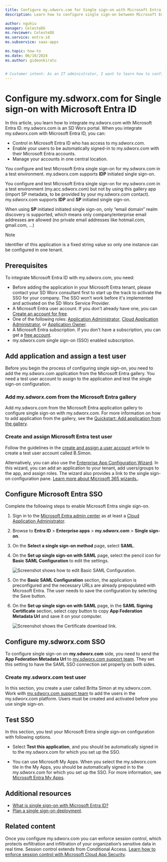 ```yaml
---
title: Configure my.sdworx.com for Single sign-on with Microsoft Entra ID
description: Learn how to configure single sign-on between Microsoft Entra ID and my.sdworx.com.

author: nguhiu
manager: CelesteDG
ms.reviewer: CelesteDG
ms.service: entra-id
ms.subservice: saas-apps

ms.topic: how-to
ms.date: 06/10/2024
ms.author: gideonkiratu


# Customer intent: As an IT administrator, I want to learn how to configure single sign-on between Microsoft Entra ID and my.sdworx.com so that I can control who has access to my.sdworx.com, enable automatic sign-in with Microsoft Entra accounts, and manage my accounts in one central location.
---
```


# Configure my.sdworx.com for Single sign-on with Microsoft Entra ID

In this article, you learn how to integrate my.sdworx.com with Microsoft Entra ID. my.sdworx.com is an SD Worx portal. When you integrate my.sdworx.com with Microsoft Entra ID, you can:

* Control in Microsoft Entra ID who has access to my.sdworx.com.
* Enable your users to be automatically signed-in to my.sdworx.com with their Microsoft Entra accounts.
* Manage your accounts in one central location.

You configure and test Microsoft Entra single sign-on for my.sdworx.com in a test environment. my.sdworx.com supports **IDP** initiated single sign-on.



You configure and test Microsoft Entra single sign-on for my.sdworx.com in a test environment (my.acc.sdworx.com) but not by using this gallery app (import SP metadata, to be provided by your  my.sdworx.com contact). my.sdworx.com supports **IDP** and **SP** initiated single sign-on.
 
When using **SP** initiated initiated single sign-on, only “email domain” realm discovery is supported, which means only company/enterprise email addresses are allowed (no private email addresses like hotmail.com, gmail.com, …)

<!-- Changes done by Rhythm -->


> [!NOTE]
> Identifier of this application is a fixed string value so only one instance can be configured in one tenant.

## Prerequisites

To integrate Microsoft Entra ID with my.sdworx.com, you need:

* Before adding the application in your Microsoft Entra tenant, please contact your SD Worx consultant first to start up the track to activate the SSO for your company. The SSO won’t work before it's implemented and activated on the SD Worx Service Provider.
* A Microsoft Entra user account. If you don't already have one, you can [Create an account for free](https://azure.microsoft.com/free/?WT.mc_id=A261C142F).
* One of the following roles: [Application Administrator](/entra/identity/role-based-access-control/permissions-reference#application-administrator), [Cloud Application Administrator](/entra/identity/role-based-access-control/permissions-reference#cloud-application-administrator), or [Application Owner](/entra/fundamentals/users-default-permissions#owned-enterprise-applications).
* A Microsoft Entra subscription. If you don't have a subscription, you can get a [free account](https://azure.microsoft.com/free/).
* my.sdworx.com single sign-on (SSO) enabled subscription.

## Add application and assign a test user

Before you begin the process of configuring single sign-on, you need to add the my.sdworx.com application from the Microsoft Entra gallery. You need a test user account to assign to the application and test the single sign-on configuration.

<a name='add-mysdworxcom-from-the-azure-ad-gallery'></a>

### Add my.sdworx.com from the Microsoft Entra gallery

Add my.sdworx.com from the Microsoft Entra application gallery to configure single sign-on with my.sdworx.com. For more information on how to add application from the gallery, see the [Quickstart: Add application from the gallery](~/identity/enterprise-apps/add-application-portal.md).

<a name='create-and-assign-azure-ad-test-user'></a>

### Create and assign Microsoft Entra test user

Follow the guidelines in the [create and assign a user account](~/identity/enterprise-apps/add-application-portal-assign-users.md) article to create a test user account called B.Simon.

Alternatively, you can also use the [Enterprise App Configuration Wizard](https://portal.office.com/AdminPortal/home?Q=Docs#/azureadappintegration). In this wizard, you can add an application to your tenant, add users/groups to the app, and assign roles. The wizard also provides a link to the single sign-on configuration pane. [Learn more about Microsoft 365 wizards.](/microsoft-365/admin/misc/azure-ad-setup-guides). 

<a name='configure-azure-ad-sso'></a>

## Configure Microsoft Entra SSO

Complete the following steps to enable Microsoft Entra single sign-on.

1. Sign in to the [Microsoft Entra admin center](https://entra.microsoft.com) as at least a [Cloud Application Administrator](~/identity/role-based-access-control/permissions-reference.md#cloud-application-administrator).
1. Browse to **Entra ID** > **Enterprise apps** > **my.sdworx.com** > **Single sign-on**.
1. On the **Select a single sign-on method** page, select **SAML**.
1. On the **Set up single sign-on with SAML** page, select the pencil icon for **Basic SAML Configuration** to edit the settings.

   ![Screenshot shows how to edit Basic SAML Configuration.](common/edit-urls.png "Basic Configuration")

1. On the **Basic SAML Configuration** section, the application is preconfigured and the necessary URLs are already prepopulated with Microsoft Entra. The user needs to save the configuration by selecting the Save button.

1. On the **Set up single sign-on with SAML** page, in the **SAML Signing Certificate** section, select copy button to copy **App Federation Metadata Url** and save it on your computer.

    ![Screenshot shows the Certificate download link.](common/copy-metadataurl.png "Certificate")

## Configure my.sdworx.com SSO

To configure single sign-on on **my.sdworx.com** side, you need to send the **App Federation Metadata Url** to [my.sdworx.com support team](mailto:prod_cloud&busoper_middleware&hostsol@sdworx.com). They set this setting to have the SAML SSO connection set properly on both sides.

### Create my.sdworx.com test user

In this section, you create a user called Britta Simon at my.sdworx.com. Work with [my.sdworx.com support team](mailto:prod_cloud&busoper_middleware&hostsol@sdworx.com) to add the users in the my.sdworx.com platform. Users must be created and activated before you use single sign-on.

## Test SSO 

In this section, you test your Microsoft Entra single sign-on configuration with following options.

* Select **Test this application**, and you should be automatically signed in to the my.sdworx.com for which you set up the SSO.

* You can use Microsoft My Apps. When you select the my.sdworx.com tile in the My Apps, you should be automatically signed in to the my.sdworx.com for which you set up the SSO. For more information, see [Microsoft Entra My Apps](/azure/active-directory/manage-apps/end-user-experiences#azure-ad-my-apps).

## Additional resources

* [What is single sign-on with Microsoft Entra ID?](~/identity/enterprise-apps/what-is-single-sign-on.md)
* [Plan a single sign-on deployment](~/identity/enterprise-apps/plan-sso-deployment.md).

## Related content

Once you configure my.sdworx.com you can enforce session control, which protects exfiltration and infiltration of your organization’s sensitive data in real time. Session control extends from Conditional Access. [Learn how to enforce session control with Microsoft Cloud App Security](/cloud-app-security/proxy-deployment-aad).